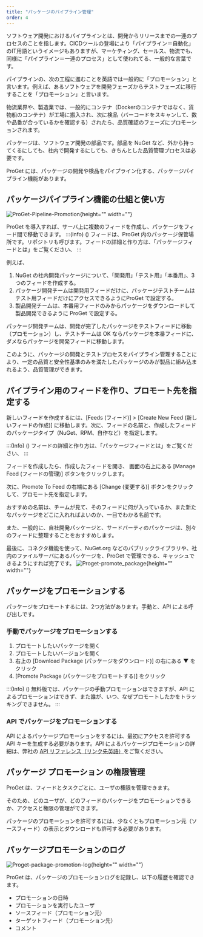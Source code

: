 ```yaml
---
title: "パッケージのパイプライン管理"
order: 4
---
```


ソフトウェア開発におけるパイプラインとは、開発からリリースまでの一連のプロセスのことを指します。CICDツールの登場により「パイプライン＝自動化」のIT用語というイメージもありますが、マーケティング、セールス、物流でも、同様に「パイプライン＝一連のプロセス」として使われてる、一般的な言葉です。

パイプラインの、次の工程に進むことを英語では一般的に「プロモーション」と言います。例えば、あるソフトウェアを開発フェーズからテストフェーズに移行することを「プロモーション」と言います。

物流業界や、製造業では、一般的にコンテナ（Dockerのコンテナではなく、貨物船のコンテナ）が工場に搬入され、次に検品（バーコードをスキャンして、数や品番が合っているかを確認する）されたら、品質確認のフェーズにプロモーションされます。

パッケージは、ソフトウェア開発の部品です。部品を NuGet など、外から持ってくるにしても、社内で開発するにしても、きちんとした品質管理プロセスは必要です。

ProGet には、パッケージの開発や検品をパイプライン化する、パッケージパイプライン機能があります。

## パッケージパイプライン機能の仕組と使い方
![ProGet-Pipeline-Promotion](/resources/docs/details-dev-process.gif){height="" width=""}

ProGet を導入すれば、サーバ上に複数のフィードを作成し、パッケージをフィード間で移動できます。
:::(Info) ()
フィードは、ProGet 内のパッケージ保管場所です。リポジトリも呼びます。フィードの詳細と作り方は、「パッケージフィードとは」をご覧ください、
:::

例えば、

1. NuGet の社内開発パッケージについて、「開発用」「テスト用」「本番用」、3つのフィードを作成する。
2. パッケージ開発チームは開発用フィードだけに、パッケージテストチームはテスト用フィードだけにアクセスできるようにProGet で設定する。
3. 製品開発チームは、本番用フィードのみからパッケージをダウンロードして製品開発できるように ProGet で設定する。

パッケージ開発チームは、開発が完了したパッケージをテストフィードに移動（プロモーション）し、テストチームは  OK ならパッケージを本番フィードに、ダメならパッケージを開発フィードに移動します。

このように、パッケージの開発とテストプロセスをパイプライン管理することにより、一定の品質と安全性基準のみを満たしたパッケージのみが製品に組み込まれるよう、品質管理ができます。

## パイプライン用のフィードを作り、プロモート先を指定する
新しいフィードを作成するには、[Feeds (フィード)] > [Create New Feed (新しいフィードの作成)] に移動します。次に、フィードの名前と、作成したフィードのパッケージタイプ（NuGet、RPM、自作など）を指定します。

:::(Info) ()
フィードの詳細と作り方は、「パッケージフィードとは」をご覧ください、
:::

フィードを作成したら、作成したフィードを開き、 画面の右上にある [Manage Feed (フィードの管理)] ボタンをクリックします。

次に、Promote To Feed の右端にある [Change (変更する)] ボタンをクリックして、プロモート先を指定します。

おすすめの名前は、チームが見て、そのフィードに何が入っているか、また新たなパッケージをどこに入れればよいのか、一目でわかる名前です。

また、一般的に、自社開発パッケージと、サードバーティのパッケージは、別々のフィードに整理することをおすすめします。

最後に、コネクタ機能を使って、NuGet.org などのパブリックライブラリや、社内のファイルサーバにあるパッケージを、ProGet で管理できる、キャッシュできるようにすれば完了です。
![Proget-promote_package](/resources/docs/Proget-promote_package.png){height="" width=""}


## パッケージをプロモーションする
パッケージをプロモートするには、2つ方法があります。手動と、API による呼び出しです。

### 手動でパッケージをプロモーションする
1. プロモートしたいパッケージを開く
2. プロモートしたいバージョンを開く
3. 右上の [Download Package (パッケージをダウンロード)] の右にある ▼ をクリック
4. [Promote Package (パッケージをプロモートする)] をクリック

:::(Info) ()
無料版では、パッケージの手動プロモーションはできますが、API によるプロモーションはできず、また誰が、いつ、なぜプロモートしたかをトラッキングできません。
:::


### API でパッケージをプロモーションする
API によるパッケージプロモーションをするには、最初にアクセスを許可する API キーを生成する必要があります。API によるパッケージプロモーションの詳細は、弊社の [API リファレンス（リンク先英語）](/docs/proget/reference-api)をご覧ください。

## パッケージ プロモーション の権限管理
ProGet は、フィードとタスクごとに、ユーザの権限を管理できます。

そのため、どのユーザが、どのフィードのパッケージをプロモーションできるか、アクセスと権限の管理ができます。

パッケージのプロモーションを許可するには、少なくともプロモーション元（ソースフィード）の表示とダウンロードも許可する必要があります。

## パッケージプロモーションのログ
![Proget-package-promotion-log](/resources/docs/Proget-package-promotion-log.png){height="" width=""}

ProGet は、パッケージのプロモーションログを記録し、以下の履歴を確認できます。

* プロモーションの日時
* プロモーションを実行したユーザ
* ソースフィード（プロモーション元）
* ターゲットフィード（プロモーション先）
* コメント